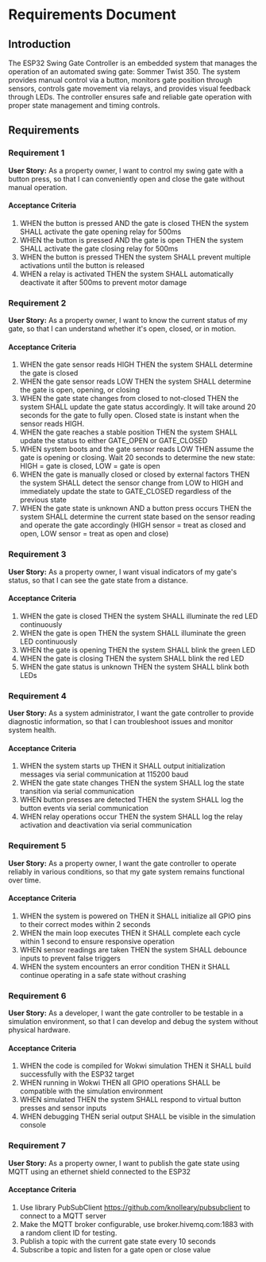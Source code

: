 # Requirements Document

## Introduction

The ESP32 Swing Gate Controller is an embedded system that manages the operation of an automated swing gate: Sommer Twist 350. The system provides manual control via a button, monitors gate position through sensors, controls gate movement via relays, and provides visual feedback through LEDs. The controller ensures safe and reliable gate operation with proper state management and timing controls.

## Requirements

### Requirement 1

**User Story:** As a property owner, I want to control my swing gate with a button press, so that I can conveniently open and close the gate without manual operation.

#### Acceptance Criteria

1. WHEN the button is pressed AND the gate is closed THEN the system SHALL activate the gate opening relay for 500ms
2. WHEN the button is pressed AND the gate is open THEN the system SHALL activate the gate closing relay for 500ms
3. WHEN the button is pressed THEN the system SHALL prevent multiple activations until the button is released
4. WHEN a relay is activated THEN the system SHALL automatically deactivate it after 500ms to prevent motor damage

### Requirement 2

**User Story:** As a property owner, I want to know the current status of my gate, so that I can understand whether it's open, closed, or in motion.

#### Acceptance Criteria

1. WHEN the gate sensor reads HIGH THEN the system SHALL determine the gate is closed
2. WHEN the gate sensor reads LOW THEN the system SHALL determine the gate is open, opening, or closing
3. WHEN the gate state changes from closed to not-closed THEN the system SHALL update the gate status accordingly. It will take around 20 seconds for the gate to fully open. Closed state is instant when the sensor reads HIGH.
4. WHEN the gate reaches a stable position THEN the system SHALL update the status to either GATE_OPEN or GATE_CLOSED
5. WHEN system boots and the gate sensor reads LOW THEN assume the gate is opening or closing. Wait 20 seconds to determine the new state: HIGH = gate is closed, LOW = gate is open
6. WHEN the gate is manually closed or closed by external factors THEN the system SHALL detect the sensor change from LOW to HIGH and immediately update the state to GATE_CLOSED regardless of the previous state
7. WHEN the gate state is unknown AND a button press occurs THEN the system SHALL determine the current state based on the sensor reading and operate the gate accordingly (HIGH sensor = treat as closed and open, LOW sensor = treat as open and close)

### Requirement 3

**User Story:** As a property owner, I want visual indicators of my gate's status, so that I can see the gate state from a distance.

#### Acceptance Criteria

1. WHEN the gate is closed THEN the system SHALL illuminate the red LED continuously
2. WHEN the gate is open THEN the system SHALL illuminate the green LED continuously
3. WHEN the gate is opening THEN the system SHALL blink the green LED
4. WHEN the gate is closing THEN the system SHALL blink the red LED
5. WHEN the gate status is unknown THEN the system SHALL blink both LEDs


### Requirement 4

**User Story:** As a system administrator, I want the gate controller to provide diagnostic information, so that I can troubleshoot issues and monitor system health.

#### Acceptance Criteria

1. WHEN the system starts up THEN it SHALL output initialization messages via serial communication at 115200 baud
2. WHEN the gate state changes THEN the system SHALL log the state transition via serial communication
3. WHEN button presses are detected THEN the system SHALL log the button events via serial communication
4. WHEN relay operations occur THEN the system SHALL log the relay activation and deactivation via serial communication

### Requirement 5

**User Story:** As a property owner, I want the gate controller to operate reliably in various conditions, so that my gate system remains functional over time.

#### Acceptance Criteria

1. WHEN the system is powered on THEN it SHALL initialize all GPIO pins to their correct modes within 2 seconds
2. WHEN the main loop executes THEN it SHALL complete each cycle within 1 second to ensure responsive operation
3. WHEN sensor readings are taken THEN the system SHALL debounce inputs to prevent false triggers
4. WHEN the system encounters an error condition THEN it SHALL continue operating in a safe state without crashing

### Requirement 6

**User Story:** As a developer, I want the gate controller to be testable in a simulation environment, so that I can develop and debug the system without physical hardware.

#### Acceptance Criteria

1. WHEN the code is compiled for Wokwi simulation THEN it SHALL build successfully with the ESP32 target
2. WHEN running in Wokwi THEN all GPIO operations SHALL be compatible with the simulation environment
3. WHEN simulated THEN the system SHALL respond to virtual button presses and sensor inputs
4. WHEN debugging THEN serial output SHALL be visible in the simulation console


### Requirement 7

**User Story:** As a property owner, I want to publish the gate state using MQTT using an ethernet shield connected to the ESP32

#### Acceptance Criteria

1. Use library PubSubClient https://github.com/knolleary/pubsubclient to connect to a MQTT server
2. Make the MQTT broker configurable, use broker.hivemq.com:1883 with a random client ID for testing.
2. Publish a topic with the current gate state every 10 seconds
3. Subscribe a topic and listen for a gate open or close value
